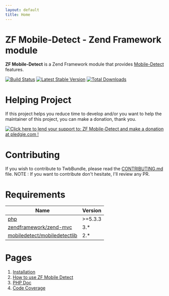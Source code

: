 ```yaml
---
layout: default
title: Home
---
```

# ZF Mobile-Detect - Zend Framework module

__ZF Mobile-Detect__ is a Zend Framework module that provides [Mobile-Detect](https://github.com/serbanghita/Mobile-Detect) features.

[![Build Status](https://travis-ci.org/neilime/zf2-mobile-detect.png?branch=master)](https://travis-ci.org/neilime/zf2-mobile-detect)
[![Latest Stable Version](https://poser.pugx.org/neilime/zf2-mobile-detect/v/stable.png)](https://packagist.org/packages/neilime/zf2-mobile-detect)
[![Total Downloads](https://poser.pugx.org/neilime/zf2-mobile-detect/downloads.png)](https://packagist.org/packages/neilime/zf2-mobile-detect)

# Helping Project

If this project helps you reduce time to develop and/or you want to help the maintainer of this project, you can make a donation, thank you.

<a href='https://pledgie.com/campaigns/26799'><img alt='Click here to lend your support to: ZF Mobile-Detect and make a donation at pledgie.com !' src='https://pledgie.com/campaigns/26799.png?skin_name=chrome' border='0' ></a>

# Contributing

If you wish to contribute to TwbBundle, please read the [CONTRIBUTING.md](CONTRIBUTING.md) file.
NOTE : If you want to contribute don't hesitate, I'll review any PR.

# Requirements

Name | Version
-----|--------
[php](https://secure.php.net/) | >=5.3.3
[zendframework/zend-mvc](https://github.com/zendframework/zend-mvc) | 3.*
[mobiledetect/mobiledetectlib](https://github.com/serbanghita/Mobile-Detect) | 2.*

# Pages

1. [Installation](https://github.com/neilime/zf2-mobile-detect/wiki/1.-Installation)
2. [How to use ZF Mobile Detect](https://github.com/neilime/zf2-mobile-detect/wiki/2.-How-to-use-ZF-Mobile-Detect)
3. [PHP Doc](http://neilime.github.io/zf2-mobile-detect/phpdoc/)
4. [Code Coverage](http://neilime.github.io/zf2-mobile-detect/coverage/)